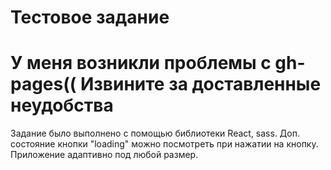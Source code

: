 # Тестовое задание
# У меня возникли проблемы с gh-pages(( Извините за доставленные неудобства
Задание было выполнено с помощью библиотеки React, sass.
Доп. состояние кнопки "loading" можно посмотреть при нажатии на кнопку.
Приложение адаптивно под любой размер.
